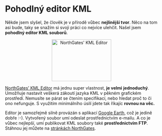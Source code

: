 <!--
title : Pohodlný editor KML
author : Roman Ožana <ozana@omdesign.cz>
date : 6.3.2007 17:30:00
tags : GIS, google
-->

# Pohodlný editor KML

Někde jsem slyšel, že člověk je v přírodě vůbec **nejlínější tvor**. Něco na tom asi bude, taky se snažím si svoji práci co nejvíce ulehčit. Našel jsem **pohodlný editor KML souborů**.

<p style="TEXT-ALIGN: center">
  <a href="http://www.northgates.ca/KMLEditor/" title="NorthGates' KML Editor"><img height="138" width="196" alt="NorthGates' KML Editor" title="NorthGates' KML Editor" src="http://www.northgates.ca/KMLEditor/Help/Screenshots/kmlelThumb25pct.png" /></a>
</p>

[NorthGates&#8217; KML Editor][1] má jednu super vlastnost, **je velmi** **jednoduchý**. Umožňuje nastavit veškerá zákoutí jazyka KML v pěkném grafickém prostředí. Nemusíte se párat se čtením specifikací, nebo hledat proč to či ono nefunguje. S využitím minimálního úsilí jdete tak říkajíc **rovnou na věc.**

Editor je samozřejmě silně provázán s aplikací [Google Earth][2], což je jedině dobře :-). Vytvořený soubor umí odeslat prostřednictvím e-mailu. A co je vůbec nejlepší, umí publikovat KML soubory také **prostřednictvím FTP**. Stáhnou jej můžete na [stránkách NorthGates][3].

 [1]: http://www.northgates.ca/KMLEditor/ "Editor KML"
 [2]: http://www.google.com/earth/ "Poznávej planetu s Google Earth"
 [3]: http://www.northgates.ca/KMLEditor/Download/ "Stažení KML Editoru"